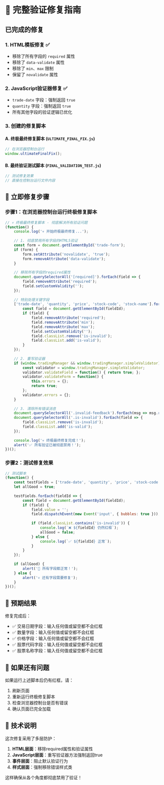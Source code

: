 # 🚀 完整验证修复指南

## 已完成的修复

### 1. HTML模板修复 ✅
- 移除了所有字段的 `required` 属性
- 移除了 `data-validate` 属性
- 移除了 `min`、`max` 限制
- 保留了 `novalidate` 属性

### 2. JavaScript验证器修复 ✅
- `trade-date` 字段：强制返回 `true`
- `quantity` 字段：强制返回 `true`
- 所有其他字段的验证逻辑已优化

### 3. 创建的修复脚本

#### A. 终极最终修复脚本 (`ULTIMATE_FINAL_FIX.js`)
```javascript
// 在浏览器控制台运行
window.ultimateFinalFix();
```

#### B. 最终验证测试脚本 (`FINAL_VALIDATION_TEST.js`)
```javascript
// 测试修复效果
// 直接在控制台运行文件内容
```

## 🔧 立即修复步骤

### 步骤1：在浏览器控制台运行终极修复脚本
```javascript
// 💀 终极最终修复脚本 - 彻底解决所有验证问题
(function() {
    console.log('💀 开始终极最终修复...');
    
    // 1. 彻底禁用所有字段的HTML5验证
    const form = document.getElementById('trade-form');
    if (form) {
        form.setAttribute('novalidate', 'true');
        form.removeAttribute('data-validate');
    }
    
    // 移除所有字段的required属性
    document.querySelectorAll('[required]').forEach(field => {
        field.removeAttribute('required');
        field.setCustomValidity('');
    });
    
    // 特别处理关键字段
    ['trade-date', 'quantity', 'price', 'stock-code', 'stock-name'].forEach(fieldId => {
        const field = document.getElementById(fieldId);
        if (field) {
            field.removeAttribute('required');
            field.removeAttribute('min');
            field.removeAttribute('max');
            field.setCustomValidity('');
            field.classList.remove('is-invalid');
            field.classList.add('is-valid');
        }
    });
    
    // 2. 重写验证器
    if (window.tradingManager && window.tradingManager.simpleValidator) {
        const validator = window.tradingManager.simpleValidator;
        validator.validateField = function() { return true; };
        validator.validateForm = function() { 
            this.errors = {};
            return true; 
        };
        validator.errors = {};
    }
    
    // 3. 清除所有错误消息
    document.querySelectorAll('.invalid-feedback').forEach(msg => msg.remove());
    document.querySelectorAll('.is-invalid').forEach(field => {
        field.classList.remove('is-invalid');
        field.classList.add('is-valid');
    });
    
    console.log('💀 终极最终修复完成！');
    alert('✅ 所有验证已被彻底禁用！');
})();
```

### 步骤2：测试修复效果
```javascript
// 测试脚本
(function() {
    const testFields = ['trade-date', 'quantity', 'price', 'stock-code', 'stock-name'];
    let allGood = true;
    
    testFields.forEach(fieldId => {
        const field = document.getElementById(fieldId);
        if (field) {
            field.value = '';
            field.dispatchEvent(new Event('input', { bubbles: true }));
            
            if (field.classList.contains('is-invalid')) {
                console.log(`❌ ${fieldId} 仍然红框`);
                allGood = false;
            } else {
                console.log(`✅ ${fieldId} 正常`);
            }
        }
    });
    
    if (allGood) {
        alert('🎉 所有字段都正常！');
    } else {
        alert('💀 还有字段需要修复');
    }
})();
```

## 🎯 预期结果

修复完成后：
- ✅ 交易日期字段：输入任何值或留空都不会红框
- ✅ 数量字段：输入任何值或留空都不会红框
- ✅ 价格字段：输入任何值或留空都不会红框
- ✅ 股票代码字段：输入任何值或留空都不会红框
- ✅ 股票名称字段：输入任何值或留空都不会红框

## 🚨 如果还有问题

如果运行上述脚本后仍有红框，请：

1. 刷新页面
2. 重新运行终极修复脚本
3. 检查浏览器控制台是否有错误
4. 确认页面已完全加载

## 📝 技术说明

这次修复采用了多层防护：
1. **HTML层面**：移除required属性和验证属性
2. **JavaScript层面**：重写验证器方法强制返回true
3. **事件层面**：阻止默认验证行为
4. **样式层面**：强制移除错误样式类

这样确保从各个角度都彻底禁用了验证！